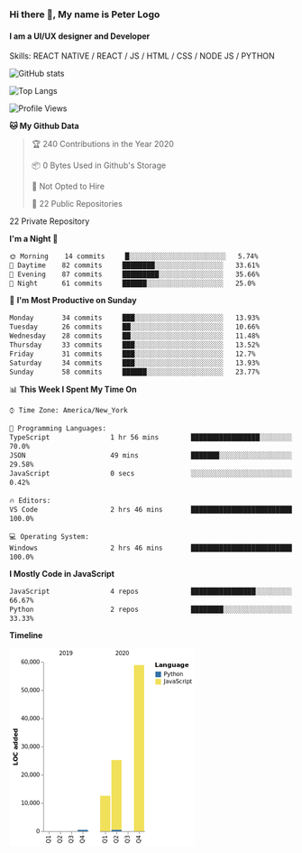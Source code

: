 ### Hi there 👋, My name is Peter Logo
#### I am a UI/UX designer and Developer
Skills: REACT NATIVE / REACT / JS / HTML / CSS / NODE JS / PYTHON

![GitHub stats](https://github-readme-stats.vercel.app/api?username=Together4&show_icons=true&count_private=true&theme=dark)

![Top Langs](https://github-readme-stats.vercel.app/api/top-langs/?username=Together4&theme=dark&layout=compact)

<!--START_SECTION:waka-->
![Profile Views](http://img.shields.io/badge/Profile%20Views-0-blue)

**🐱 My Github Data** 

> 🏆 240 Contributions in the Year 2020
 > 
> 📦 0 Bytes Used in Github's Storage 
 > 
> 🚫 Not Opted to Hire
 > 
> 📜 22 Public Repositories 
 > 
22 Private Repository 
 > 
**I'm a Night 🦉** 

```text
🌞 Morning    14 commits     █░░░░░░░░░░░░░░░░░░░░░░░░   5.74% 
🌆 Daytime    82 commits     ████████░░░░░░░░░░░░░░░░░   33.61% 
🌃 Evening    87 commits     █████████░░░░░░░░░░░░░░░░   35.66% 
🌙 Night      61 commits     ██████░░░░░░░░░░░░░░░░░░░   25.0%

```
📅 **I'm Most Productive on Sunday** 

```text
Monday       34 commits     ███░░░░░░░░░░░░░░░░░░░░░░   13.93% 
Tuesday      26 commits     ██░░░░░░░░░░░░░░░░░░░░░░░   10.66% 
Wednesday    28 commits     ██░░░░░░░░░░░░░░░░░░░░░░░   11.48% 
Thursday     33 commits     ███░░░░░░░░░░░░░░░░░░░░░░   13.52% 
Friday       31 commits     ███░░░░░░░░░░░░░░░░░░░░░░   12.7% 
Saturday     34 commits     ███░░░░░░░░░░░░░░░░░░░░░░   13.93% 
Sunday       58 commits     ██████░░░░░░░░░░░░░░░░░░░   23.77%

```


📊 **This Week I Spent My Time On** 

```text
⌚︎ Time Zone: America/New_York

💬 Programming Languages: 
TypeScript               1 hr 56 mins        █████████████████░░░░░░░░   70.0% 
JSON                     49 mins             ███████░░░░░░░░░░░░░░░░░░   29.58% 
JavaScript               0 secs              ░░░░░░░░░░░░░░░░░░░░░░░░░   0.42%

🔥 Editors: 
VS Code                  2 hrs 46 mins       █████████████████████████   100.0%

💻 Operating System: 
Windows                  2 hrs 46 mins       █████████████████████████   100.0%

```

**I Mostly Code in JavaScript** 

```text
JavaScript               4 repos             ████████████████░░░░░░░░░   66.67% 
Python                   2 repos             ████████░░░░░░░░░░░░░░░░░   33.33%

```


**Timeline**

![Chart not found](https://raw.githubusercontent.com/Together4/Together4/master/charts/bar_graph.png) 


<!--END_SECTION:waka-->


